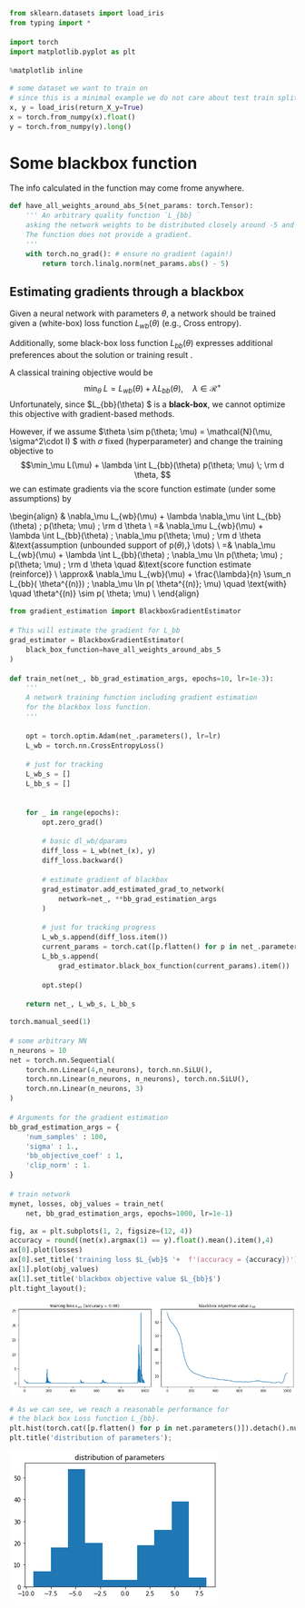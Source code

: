 ```python
from sklearn.datasets import load_iris
from typing import *

import torch
import matplotlib.pyplot as plt

%matplotlib inline
```


```python
# some dataset we want to train on
# since this is a minimal example we do not care about test train splits
x, y = load_iris(return_X_y=True)
x = torch.from_numpy(x).float()
y = torch.from_numpy(y).long()
```

# Some blackbox function
The info calculated in the function may come frome anywhere.


```python
def have_all_weights_around_abs_5(net_params: torch.Tensor):
    ''' An arbitrary quality function `L_{bb} `
    asking the network weights to be distributed closely around -5 and 5.
    The function does not provide a gradient.
    '''
    with torch.no_grad(): # ensure no gradient (again!)
        return torch.linalg.norm(net_params.abs() - 5)
```

## Estimating gradients through a blackbox

Given a neural network with parameters $\theta$, a network should be trained given a (white-box) loss function $L_{wb}(\theta)$ (e.g., Cross entropy). 

Additionally, some black-box loss function $L_{bb}(\theta)$ expresses additional preferences about the solution or training result .

A classical training objective would be
$$ \min_\theta \; L = L_{wb}(\theta) + \lambda L_{bb}(\theta), \quad \lambda \in \mathcal{R}^+$$ 
Unfortunately, since $L_{bb}(\theta) $ is a $\textbf{black-box}$, we cannot optimize this objective with gradient-based methods.

However, if we assume $\theta \sim p(\theta; \mu) = \mathcal{N}(\mu, \sigma^2\cdot I) $ with $\sigma$ fixed (hyperparameter) and change the training objective to 
$$\min_\mu  L(\mu) + \lambda \int  L_{bb}(\theta) p(\theta; \mu) \; \rm d \theta, $$
we can estimate gradients via the score function estimate (under some assumptions) by

\begin{align}
& \nabla_\mu L_{wb}(\mu) + \lambda \nabla_\mu \int L_{bb}(\theta) \;  p(\theta; \mu) \; \rm d \theta \\
=&  \nabla_\mu L_{wb}(\mu) + \lambda \int L_{bb}(\theta) \; \nabla_\mu p(\theta; \mu) \; \rm d \theta  &\text{assumption (unbounded support of p($\theta$),} \dots) \\
=& \nabla_\mu L_{wb}(\mu) + \lambda \int L_{bb}(\theta) \; \nabla_\mu \ln p(\theta; \mu) \; p(\theta; \mu) \; \rm d \theta \quad &\text{score function estimate (reinforce)} \\
\approx& \nabla_\mu L_{wb}(\mu) + \frac{\lambda}{n} \sum_n  L_{bb}( \theta^{(n)}) \; \nabla_\mu \ln p( \theta^{(n)}; \mu) \quad \text{with} \quad  \theta^{(n)} \sim p( \theta; \mu) \\
\end{align}


```python
from gradient_estimation import BlackboxGradientEstimator

# This will estimate the gradient for L_bb
grad_estimator = BlackboxGradientEstimator(
    black_box_function=have_all_weights_around_abs_5
)

def train_net(net_, bb_grad_estimation_args, epochs=10, lr=1e-3):
    ''' 
    A network training function including gradient estimation
    for the blackbox loss function.
    '''
    
    opt = torch.optim.Adam(net_.parameters(), lr=lr)
    L_wb = torch.nn.CrossEntropyLoss()
    
    # just for tracking
    L_wb_s = []
    L_bb_s = []
    
    
    for _ in range(epochs):
        opt.zero_grad()
        
        # basic dl_wb/dparams
        diff_loss = L_wb(net_(x), y)
        diff_loss.backward()
        
        # estimate gradient of blackbox
        grad_estimator.add_estimated_grad_to_network(
            network=net_, **bb_grad_estimation_args
        )
        
        # just for tracking progress
        L_wb_s.append(diff_loss.item())
        current_params = torch.cat([p.flatten() for p in net_.parameters()])
        L_bb_s.append(
            grad_estimator.black_box_function(current_params).item())
            
        opt.step()
        
    return net_, L_wb_s, L_bb_s
```


```python
torch.manual_seed(1)

# some arbitrary NN
n_neurons = 10
net = torch.nn.Sequential(
    torch.nn.Linear(4,n_neurons), torch.nn.SiLU(),
    torch.nn.Linear(n_neurons, n_neurons), torch.nn.SiLU(),
    torch.nn.Linear(n_neurons, 3)
)

# Arguments for the gradient estimation
bb_grad_estimation_args = {
    'num_samples' : 100,
    'sigma' : 1.,
    'bb_objective_coef' : 1, 
    'clip_norm' : 1.
}

# train network
mynet, losses, obj_values = train_net(
    net, bb_grad_estimation_args, epochs=1000, lr=1e-1)
```


```python
fig, ax = plt.subplots(1, 2, figsize=(12, 4))
accuracy = round((net(x).argmax(1) == y).float().mean().item(),4)
ax[0].plot(losses)
ax[0].set_title('training loss $L_{wb}$ '+  f'(accuracy = {accuracy})')
ax[1].plot(obj_values)
ax[1].set_title('blackbox objective value $L_{bb}$')
plt.tight_layout();
```


    
![png](output_7_0.png)
    



```python
# As we can see, we reach a reasonable performance for 
# the black box Loss function L_{bb}.
plt.hist(torch.cat([p.flatten() for p in net.parameters()]).detach().numpy())
plt.title('distribution of parameters'); 
```


    
![png](output_8_0.png)
    


